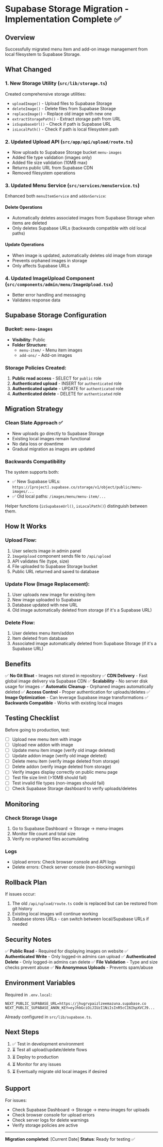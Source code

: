 # Supabase Storage Migration - Implementation Complete ✅

## Overview
Successfully migrated menu item and add-on image management from local filesystem to Supabase Storage.

## What Changed

### 1. **New Storage Utility** (`src/lib/storage.ts`)
Created comprehensive storage utilities:
- `uploadImage()` - Upload files to Supabase Storage
- `deleteImage()` - Delete files from Supabase Storage
- `replaceImage()` - Replace old image with new one
- `extractStoragePath()` - Extract storage path from URL
- `isSupabaseUrl()` - Check if path is Supabase URL
- `isLocalPath()` - Check if path is local filesystem path

### 2. **Updated Upload API** (`src/app/api/upload/route.ts`)
- Now uploads to Supabase Storage bucket `menu-images`
- Added file type validation (images only)
- Added file size validation (10MB max)
- Returns public URL from Supabase CDN
- Removed filesystem operations

### 3. **Updated Menu Service** (`src/services/menuService.ts`)
Enhanced both `menuItemService` and `addonService`:

#### Delete Operations
- Automatically deletes associated images from Supabase Storage when items are deleted
- Only deletes Supabase URLs (backwards compatible with old local paths)

#### Update Operations
- When image is updated, automatically deletes old image from storage
- Prevents orphaned images in storage
- Only affects Supabase URLs

### 4. **Updated ImageUpload Component** (`src/components/admin/menu/ImageUpload.tsx`)
- Better error handling and messaging
- Validates response data

## Supabase Storage Configuration

### Bucket: `menu-images`
- **Visibility**: Public
- **Folder Structure**:
  - `menu-item/` - Menu item images
  - `add-ons/` - Add-on images

### Storage Policies Created:
1. **Public read access** - SELECT for `public` role
2. **Authenticated upload** - INSERT for `authenticated` role
3. **Authenticated update** - UPDATE for `authenticated` role
4. **Authenticated delete** - DELETE for `authenticated` role

## Migration Strategy

### Clean Slate Approach ✅
- New uploads go directly to Supabase Storage
- Existing local images remain functional
- No data loss or downtime
- Gradual migration as images are updated

### Backwards Compatibility
The system supports both:
- ✅ New Supabase URLs: `https://[project].supabase.co/storage/v1/object/public/menu-images/...`
- ✅ Old local paths: `/images/menu/menu-item/...`

Helper functions (`isSupabaseUrl()`, `isLocalPath()`) distinguish between them.

## How It Works

### Upload Flow:
1. User selects image in admin panel
2. `ImageUpload` component sends file to `/api/upload`
3. API validates file (type, size)
4. File uploaded to Supabase Storage bucket
5. Public URL returned and saved to database

### Update Flow (Image Replacement):
1. User uploads new image for existing item
2. New image uploaded to Supabase
3. Database updated with new URL
4. Old image automatically deleted from storage (if it's a Supabase URL)

### Delete Flow:
1. User deletes menu item/addon
2. Item deleted from database
3. Associated image automatically deleted from Supabase Storage (if it's a Supabase URL)

## Benefits

✅ **No Git Bloat** - Images not stored in repository
✅ **CDN Delivery** - Fast global image delivery via Supabase CDN
✅ **Scalability** - No server disk usage for images
✅ **Automatic Cleanup** - Orphaned images automatically deleted
✅ **Access Control** - Proper authentication for uploads/deletes
✅ **Image Optimization** - Can leverage Supabase image transformations
✅ **Backwards Compatible** - Works with existing local images

## Testing Checklist

Before going to production, test:

- [ ] Upload new menu item with image
- [ ] Upload new addon with image
- [ ] Update menu item image (verify old image deleted)
- [ ] Update addon image (verify old image deleted)
- [ ] Delete menu item (verify image deleted from storage)
- [ ] Delete addon (verify image deleted from storage)
- [ ] Verify images display correctly on public menu page
- [ ] Test file size limit (>10MB should fail)
- [ ] Test invalid file types (non-images should fail)
- [ ] Check Supabase Storage dashboard to verify uploads/deletes

## Monitoring

### Check Storage Usage
1. Go to Supabase Dashboard → Storage → menu-images
2. Monitor file count and total size
3. Verify no orphaned files accumulating

### Logs
- Upload errors: Check browser console and API logs
- Delete errors: Check server console (non-blocking warnings)

## Rollback Plan

If issues occur:
1. The old `/api/upload/route.ts` code is replaced but can be restored from git history
2. Existing local images will continue working
3. Database stores URLs - can switch between local/Supabase URLs if needed

## Security Notes

✅ **Public Read** - Required for displaying images on website
✅ **Authenticated Write** - Only logged-in admins can upload
✅ **Authenticated Delete** - Only logged-in admins can delete
✅ **File Validation** - Type and size checks prevent abuse
✅ **No Anonymous Uploads** - Prevents spam/abuse

## Environment Variables

Required in `.env.local`:
```env
NEXT_PUBLIC_SUPABASE_URL=https://jhugrvpaizlzeemazuna.supabase.co
NEXT_PUBLIC_SUPABASE_ANON_KEY=eyJhbGciOiJIUzI1NiIsInR5cCI6IkpXVCJ9...
```

Already configured in `src/lib/supabase.ts`.

## Next Steps

1. ✅ Test in development environment
2. ⏳ Test all upload/update/delete flows
3. ⏳ Deploy to production
4. ⏳ Monitor for any issues
5. ⏳ Eventually migrate old local images if desired

## Support

For issues:
- Check Supabase Dashboard → Storage → menu-images for uploads
- Check browser console for upload errors
- Check server logs for delete warnings
- Verify storage policies are active

---

**Migration completed**: [Current Date]
**Status**: Ready for testing ✅
